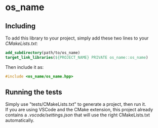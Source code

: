 # os_name

## Including

To add this library to your project, simply add these two lines to your *CMakeLists.txt*:
```cmake
add_subdirectory(path/to/os_name)
target_link_libraries(${PROJECT_NAME} PRIVATE os_name::os_name)
```

Then include it as:
```cpp
#include <os_name/os_name.hpp>
```

## Running the tests

Simply use "tests/CMakeLists.txt" to generate a project, then run it.<br/>
If you are using VSCode and the CMake extension, this project already contains a *.vscode/settings.json* that will use the right CMakeLists.txt automatically.
